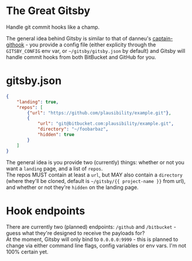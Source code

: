 The Great Gitsby
================

Handle git commit hooks like a champ.

The general idea behind Gitsby is similar to that of danneu's [captain-githook](https://github.com/danneu/captain-githook) - you provide a config file (either explicity through the `GITSBY_CONFIG` env var, or `~/gitsby/gitsby.json` by default) and Gitsby will handle commit hooks from both BitBucket and GitHub for you.

# gitsby.json

```json
{
	"landing": true,
	"repos": [
		{"url": "https://github.com/plausibility/example.git"},
		{
			"url": "git@bitbucket.com:plausibility/example.git",
			"directory": "~/foobarbaz",
			"hidden": true
		}
	]
}
```

The general idea is you provide two (currently) things: whether or not you want a `landing` page, and a list of `repos`.  
The repos MUST contain at least a `url`, but MAY also contain a `directory` (where they'll be cloned, default is `~/gitsby/{{ project-name }}` from url), and whether or not they're `hidden` on the landing page.

# Hook endpoints
There are currently two (planned) endpoints: `/github` and `/bitbucket` - guess what they're designed to receive the payloads for?  
At the moment, Gitsby will only bind to `0.0.0.0:9999` - this is planned to change via either command line flags, config variables or env vars. I'm not 100% certain yet.
